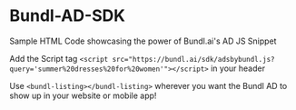 # Bundl-AD-SDK
Sample HTML Code showcasing the power of Bundl.ai's AD JS Snippet

Add the Script tag `<script src="https://bundl.ai/sdk/adsbybundl.js?query='summer%20dresses%20for%20women'"></script>` in your header

Use `<bundl-listing></bundl-listing>` wherever you want the Bundl AD to show up in your website or mobile app!
